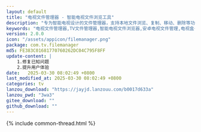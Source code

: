 ```yaml
---
layout: default
title: "电视文件管理器 - 智能电视文件浏览工具"
description: "专为智能电视设计的文件管理器，支持本地文件浏览、复制、移动、删除等功能，操作简单，适配遥控器操作"
keywords: "电视文件管理器,TV文件管理器,智能电视文件浏览器,安卓电视文件管理,电视盒子文件管理,大屏文件管理"
version: 2.0.0
icon: "/assets/appicon/filemanager.png"
package: com.tv.filemanager
md5: FE383C01681770760262DC04C795F8FF
update-content: |
    1.修复已知问题
    2.提升用户体验
date:   2025-03-30 08:02:49 +0800
last_modified_at: 2025-03-30 08:02:49 +0800
categories: tv
lanzou_download: "https://jayjd.lanzouu.com/b0017d633a"
lanzou_pwd: "3wa3"
gitee_download: ""
github_download: ""
---
```

{% include common-thread.html %}